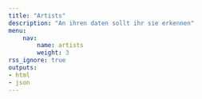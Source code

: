 ```yaml
---
title: "Artists"
description: "An ihren daten sollt ihr sie erkennen"
menu:
    nav:
        name: artists
        weight: 3
rss_ignore: true
outputs:
- html
- json
---
```


